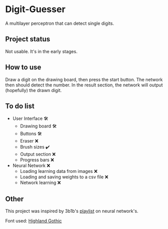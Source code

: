 # Digit-Guesser
A multilayer perceptron that can detect single digits.

## Project status
Not usable. It's in the early stages.
## How to use

Draw a digit on the drawing board, then press the start button.
The network then should detect the number.
In the result section, the network will output (hopefully) the drawn digit.

## To do list

- User Interface 🛠️
  - Drawing board 🛠️
  - Buttons 🛠️
  - Eraser :x:
  - Brush sizes ✔️
  - Output section :x:
  - Progress bars :x:
- Neural Network :x:
  - Loading learning data from images :x:
  - Loading and saving weights to a csv file :x:
  - Network learning :x:
## Other
This project was inspired by 3b1b's [playlist](https://www.youtube.com/playlist?list=PLZHQObOWTQDNU6R1_67000Dx_ZCJB-3pi) on neural network's. 

Font used: [Highland Gothic](https://www.1001freefonts.com/highland-gothic.font)
